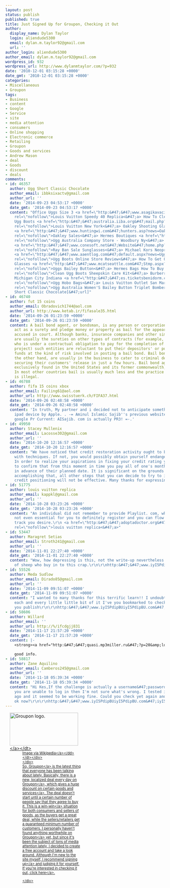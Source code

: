 ```yaml
---
layout: post
status: publish
published: true
title: Just Signed Up for Groupon, Checking it Out
author:
  display_name: Dylan Taylor
  login: aliendude5300
  email: dylan.m.taylor92@gmail.com
  url: ''
author_login: aliendude5300
author_email: dylan.m.taylor92@gmail.com
wordpress_id: 932
wordpress_url: http://www.dylanmtaylor.com/?p=932
date: '2010-12-01 03:15:28 +0000'
date_gmt: '2010-12-01 03:15:28 +0000'
categories:
- Miscellaneous
- Groupon
tags:
- Business
- content
- Google
- Service
- site
- media attention
- consumers
- Online shopping
- Electronic commerce
- Retailing
- Groupon
- Goods and services
- Andrew Mason
- deal
- Goods
- discount
- deals
comments:
- id: 46357
  author: Ugg Short Classic Chocolate
  author_email: ibbksixactv@gmail.com
  author_url: ''
  date: '2014-09-23 04:53:17 +0000'
  date_gmt: '2014-09-23 04:53:17 +0000'
  content: "Office Uggs Size 3 <a href=\"http:&#47;&#47;www.asagikavacik.com&#47;asagikavacik&#47;pages.asp?news=Louis-Vuitton-Speedy-40-Replica.html\"
    rel=\"nofollow\">Louis Vuitton Speedy 40 Replica<&#47;a> How To Clean Really Dirty
    Ugg Boots <a href=\"http:&#47;&#47;australia.iiba.org&#47;mail.php?news=Louis-Vuitton-New-York.html\"
    rel=\"nofollow\">Louis Vuitton New York<&#47;a> Oakley Shooting Glasses Review
    <a href=\"http:&#47;&#47;www.huntingwi.com&#47;hunters.asp?news=Oakley-Sales.html\"
    rel=\"nofollow\">Oakley Sales<&#47;a> Hermes Boutiques <a href=\"http:&#47;&#47;www.wernerschnetler.com&#47;StmpMail.aspx?news=Ugg-Australia-Company-Store-Woodbury-Ny.html\"
    rel=\"nofollow\">Ugg Australia Company Store - Woodbury Ny<&#47;a> Ugg Ugg Uk
    <a href=\"http:&#47;&#47;www.conesoft.net&#47;Website&#47;home.php?news=Ray-Ban-Sale-Sunglasses.html\"
    rel=\"nofollow\">Ray Ban Sale Sunglasses<&#47;a> Michael Kors Neoprene Tote Orange
    <a href=\"http:&#47;&#47;www.aaentlog.com&#47;default.aspx?news=Ugg-Boots-Online-Store-Review.html\"
    rel=\"nofollow\">Ugg Boots Online Store Review<&#47;a> How To Get Oakley Prescription
    Glasses <a href=\"http:&#47;&#47;www.mcatseattle.com&#47;Stmp.aspx?news=Uggs-Bailey-Button.html\"
    rel=\"nofollow\">Uggs Bailey Button<&#47;a> Hermes Bags How To Buy <a href=\"http:&#47;&#47;www.amgamaroc.org&#47;Detail.asp?news=Clean-Ugg-Boots-Sheepskin-Care-Kit.html\"
    rel=\"nofollow\">Clean Ugg Boots Sheepskin Care Kit<&#47;a> Burberry Outlet In
    Michigan City Indiana <a href=\"http:&#47;&#47;es.ticketsbenidorm.com&#47;task.php?news=Ugg-Hobo-Bags.html\"
    rel=\"nofollow\">Ugg Hobo Bags<&#47;a> Louis Vuitton Outlet San Marcos Tx <a href=\"http:&#47;&#47;www.geneva.theiiba.org&#47;shop.php?news=Ugg-Australia-Women'S-Bailey-Button-Triplet-Bomber-Boots.html\"
    rel=\"nofollow\">Ugg Australia Women'S Bailey Button Triplet Bomber Boots<&#47;a>\r\n[url=http:&#47;&#47;www.theseaturtlestore.com&#47;Friend-Adopt.aspx?news=Ugg-Short-Classic-Chocolate.html]Ugg
    Short Classic Chocolate[&#47;url]"
- id: 46740
  author: fut 15 coins
  author_email: Obradovich1744@aol.com
  author_url: http://www.ketab.ir/fifasale35.html
  date: '2014-09-26 01:23:59 +0000'
  date_gmt: '2014-09-26 01:23:59 +0000'
  content: A bail bond agent, or bondsman, is any person or corporation that will
    act as a surety and pledge money or property as bail for the appearance of persons
    accused in court. Although banks, insurance companies and other similar institutions
    are usually the sureties on other types of contracts (for example, to bond a contractor
    who is under a contractual obligation to pay for the completion of a construction
    project) such entities are reluctant to put their depositors' or policyholders'
    funds at the kind of risk involved in posting a bail bond. Bail bond agents, on
    the other hand, are usually in the business to cater to criminal defendants, often
    securing their customers' release in just a few hours. Bail bond agents are almost
    exclusively found in the United States and its former commonwealth, The Philippines.
    In most other countries bail is usually much less and the practice of bounty hunting
    is illegal.
- id: 46788
  author: fifa 15 coins xbox
  author_email: Failing61@aol.com
  author_url: http://www.swisstuerk.ch/FIFA37.html
  date: '2014-09-26 02:48:58 +0000'
  date_gmt: '2014-09-26 02:48:58 +0000'
  content: 'In truth, My partner and i decided not to anticipate something such as
    ipad device by Apple. . -= Aminul Islamic Sajib''s previous website... Yahoo and
    google Pr Current: AISajib. com is actually PR3! =-.'
- id: 49950
  author: Stacey Mullenix
  author_email: Lacosse302@gmail.com
  author_url: ''
  date: '2014-10-20 12:16:57 +0000'
  date_gmt: '2014-10-20 12:16:57 +0000'
  content: "We have noticed that credit restoration activity ought to be conducted
    with techniques. If not, you would possibly obtain yourself endangering your rank.
    In order to realize your aspirations in fixing your credit rating you will need
    to confirm that from this moment in time you pay all of one's monthly dues promptly
    in advance of their planned date. It is significant on the grounds that by not
    accomplishing that, all other steps that you can decide to try to improve your
    credit positioning will not be effective. Many thanks for expressing your ideas.\r\n\r\nhttp:&#47;&#47;www.VNc8DXdpZxVNc8DXdpZx.com&#47;VNc8DXdpZxVNc8DXdpZx"
- id: 51775
  author: louis vuitton replica
  author_email: kappkl@gmail.com
  author_url: ''
  date: '2014-10-28 03:23:26 +0000'
  date_gmt: '2014-10-28 03:23:26 +0000'
  content: "An individual did not remember to provide Playlist. com, where it&acirc;&euro;&trade;s
    not even essential for you to definitely register and you can flow any kind of
    track you desire.\r\n <a href=\"http:&#47;&#47;adoptadoctor.org&#47;louis-vuitton-replica&#47;\"
    rel=\"nofollow\">louis vuitton replica<&#47;a>"
- id: 53447
  author: Maragret Setias
  author_email: Stroth241@gmail.com
  author_url: ''
  date: '2014-11-01 22:27:40 +0000'
  date_gmt: '2014-11-01 22:27:40 +0000'
  content: "Wow, how depressing is this, not the write-up nevertheless the amount
    of sheep who buy in to this crap.\r\n\r\nhttp:&#47;&#47;www.iyI5PdipBUiyI5PdipBU.com&#47;iyI5PdipBUiyI5PdipBU"
- id: 55526
  author: Meda Sudlow
  author_email: Dirado85@gmail.com
  author_url: ''
  date: '2014-11-09 09:51:07 +0000'
  date_gmt: '2014-11-09 09:51:07 +0000'
  content: "I wanted to many thanks for this terrific learn!! I undoubtedly enjoying
    each and every little little bit of it I've you bookmarked to check out new stuff
    you publish\r\n\r\nhttp:&#47;&#47;www.iyI5PdipBUiyI5PdipBU.com&#47;iyI5PdipBUiyI5PdipBU"
- id: 58606
  author: Willard
  author_email: ''
  author_url: http://%/ifcdgjj831
  date: '2014-11-17 21:57:20 +0000'
  date_gmt: '2014-11-17 21:57:20 +0000'
  content: |-
    <strong><a href="http:&#47;&#47;quasi.mp3miller.ru&#47;?p=20&amp;lol= ikle@groaned.washbasin" rel="nofollow">.<&#47;a><&#47;strong>

    good info.
- id: 58817
  author: Zane Aquilino
  author_email: Camberos245@gmail.com
  author_url: ''
  date: '2014-11-18 05:39:34 +0000'
  date_gmt: '2014-11-18 05:39:34 +0000'
  content: "Hi Kes,If the challenge is actually a username&#47;password trouble and
    you are unable to log in then I'm not sure what's wrong. I tested it a second
    ago and it seemed to be working fine. Could you check yet again and see if it's
    ok now?\r\n\r\nhttp:&#47;&#47;www.iyI5PdipBUiyI5PdipBU.com&#47;iyI5PdipBUiyI5PdipBU"
---
```

<div class="zemanta-img" style="margin: 1em; display: block;">
<div>
<dl class="wp-caption alignright" style="width: 226px;">
<dt class="wp-caption-dt"><a href="http:&#47;&#47;dylanmtaylor.com&#47;wp-content&#47;uploads&#47;2010&#47;12&#47;FileGroupon-logo_low_res.jpg"><img title="Groupon logo." src="http:&#47;&#47;www.dylanmtaylor.com&#47;wp-content&#47;uploads&#47;2010&#47;12&#47;Groupon-logo_low_res.jpg" alt="Groupon logo." width="216" height="104" &#47;><&#47;a><&#47;dt>
<dd class="wp-caption-dd zemanta-img-attribution" style="font-size: 0.8em;">Image via <a href="http:&#47;&#47;dylanmtaylor.com&#47;wp-content&#47;uploads&#47;2010&#47;12&#47;FileGroupon-logo_low_res.jpg">Wikipedia<&#47;a><&#47;dd> <&#47;dl><&#47;div><br />
<&#47;div><br />
So, <a href="http:&#47;&#47;www.groupon.com&#47;r&#47;uu12840009">Groupon<&#47;a> is the latest thing that everyone has been talking about lately. Basically, there is a new, localized deal every day on <a href="http:&#47;&#47;www.groupon.com&#47;r&#47;uu12840009">Groupon<&#47;a>, which gives a huge discount on certain <a class="zem_slink" title="Goods and services" rel="wikipedia" href="http:&#47;&#47;en.wikipedia.org&#47;wiki&#47;Goods_and_services">goods and services<&#47;a>. The deal doesn't start until a certain number of people say that they agree to buy it. This is a <a class="zem_slink" title="Win-win game" rel="wikipedia" href="http:&#47;&#47;en.wikipedia.org&#47;wiki&#47;Win-win_game">win-win<&#47;a> situation for both consumers and sellers of goods, as the buyers get a great deal, while the sellers&#47;retailers get a guaranteed minimum number of customers. I personally haven't found anything worthwhile on <a href="http:&#47;&#47;www.groupon.com&#47;r&#47;uu12840009">Groupon<&#47;a> yet, but since it's been the subject of tons of media attention lately, I decided to create a free account and take a look around. Although I'm new to the site myself, I recommend <a href="http:&#47;&#47;www.groupon.com&#47;r&#47;uu12840009">signing up<&#47;a> and judging it for yourself. If you're interested in checking it out, <a href="http:&#47;&#47;www.groupon.com&#47;r&#47;uu12840009">click here<&#47;a>.</p>
<div class="zemanta-pixie" style="margin-top: 10px; height: 15px;"><img class="zemanta-pixie-img" style="border: medium none; float: right;" src="http:&#47;&#47;dylanmtaylor.com&#47;wp-content&#47;uploads&#47;2010&#47;12&#47;pixy11.gif" alt="" &#47;><&#47;div></p>
